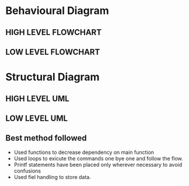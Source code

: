 
# Behavioural Diagram
## HIGH LEVEL FLOWCHART


## LOW LEVEL FLOWCHART


# Structural Diagram
## HIGH LEVEL UML


## LOW LEVEL UML


## Best method followed
- Used functions to decrease dependency on main function
- Used loops to exicute the commands one bye one and follow the flow.
- Printf statements have been placed only wherever necessary to avoid confusions
- Used fiel handling to store data. 
